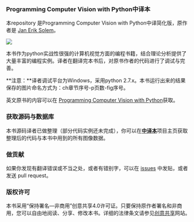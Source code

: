 ### **Programming Computer Vision with Python中译本**

本repository 是Programming Computer Vision with Python中译简化版，原作者是 [Jan Erik Solem](http://www.maths.lth.se/matematiklth/personal/solem/)。

![](http://willard-yuan.github.io/pcvwithpython/assets/images/cover.png)

本书作为python实战性很强的计算机视觉方面的编程书籍，结合理论分析提供了大量丰富的编程实例。译者在翻译完本书后，对原书作者的代码进行了调试与完善。

**注意：**译者调试平台为Windows，采用python 2.7.x。本书运行出来的结果保存的图片命名方式为：ch章节序号-p页数-fig序号。

英文原书的内容可以在 [Programming Computer Vision with Python](http://programmingcomputervision.com/)获取。

### **获取源码与数据库**

本书源码译者已做整理（部分代码实例还未完成），你可以在[**中译本**](http://yuanyong.org/pcvwithpython/)项目主页获取整理后的代码与本书中用到的所有图像数据。

### **做贡献**

如果你发现有翻译错误或不当之处，或者有错别字，可以在 [issues](https://github.com/willard-yuan/zh-pcvwithpy/issues) 中发贴，或者发送 pull request。

### **版权许可**

本书采用“保持署名—非商用”创意共享4.0许可证。只要保持原作者署名和非商用，您可以自由地阅读、分享、修改本书。详细的法律条文请参见[创意共享](http://creativecommons.org/licenses/by-nc/4.0/)网站。
